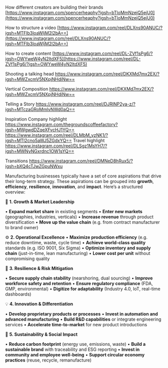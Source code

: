 How different creators are building their brands
[https://www.instagram.com/spencerheaphy?igsh=bTloMmNzejQ5ejU0](https://www.instagram.com/spencerheaphy?igsh=bTloMmNzejQ5ejU0)

How to structure a video
[https://www.instagram.com/reel/DLXns90ANUC/?igsh=MTFlb3loaWljM2l2bA==](https://www.instagram.com/reel/DLXns90ANUC/?igsh=MTFlb3loaWljM2l2bA==)

How to create content
[https://www.instagram.com/reel/DL-ZVf1sPg6/?igsh=OWYweW4yN2ltdXF5](https://www.instagram.com/reel/DL-ZVf1sPg6/?igsh=OWYweW4yN2ltdXF5)

Shooting a talking head
https://www.instagram.com/reel/DKXMd7mx2EX/?igsh=MWZxcmV5NXpjNHdiNw==

Vertical Composition
https://www.instagram.com/reel/DKXMd7mx2EX/?igsh=MWZxcmV5NXpjNHdiNw==

Telling a Story
https://www.instagram.com/reel/DJRlNP2ya-z/?igsh=MTczaGRoMmlvNWd0aQ==

Inspiration
Company highlight
https://www.instagram.com/thegroundscoffeefactory?igsh=MWgwdDZqeXFvcHJ1YQ==
https://www.instagram.com/reel/DLMbM_yzNK1/?igsh=MTl2cno5aWJ5ZGdxYQ==
Travel highlight
https://www.instagram.com/reel/DLSgz1MsYH7/?igsh=MWNyNGxrdnc1OW1sYQ==

Transitions 
https://www.instagram.com/reel/DMNeD8hRux5/?igsh=bXQ4cTJwZGpuNWxu

Manufacturing businesses typically have a set of core aspirations that drive their long-term strategy. These aspirations can be grouped into **growth**, **efficiency**, **resilience**, **innovation**, and **impact**. Here’s a structured overview:

🚀 **1. Growth & Market Leadership**

• **Expand market share** in existing segments
• **Enter new markets** (geographies, industries, verticals)
• **Increase revenue** through product diversification
• **Move up the value chain** (e.g. from contract manufacturer to brand owner)


⚙️ **2. Operational Excellence**
• **Maximize production efficiency** (e.g. reduce downtime, waste, cycle time)
• **Achieve world-class quality** standards (e.g. ISO 9001, Six Sigma)
• **Optimize inventory and supply chain** (just-in-time, lean manufacturing)
• **Lower cost per unit** without compromising quality

🔐 **3. Resilience & Risk Mitigation**

• **Secure supply chain stability** (nearshoring, dual sourcing)
• **Improve workforce safety and retention**
• **Ensure regulatory compliance** (FDA, GMP, environmental)
• **Digitize for adaptability** (Industry 4.0, IoT, real-time dashboards)


💡 **4. Innovation & Differentiation**

• **Develop proprietary products or processes**
• **Invest in automation and advanced manufacturing**
• **Build R&D capabilities** or integrate engineering services
• **Accelerate time-to-market** for new product introductions
  

🌱 **5. Sustainability & Social Impact**

• **Reduce carbon footprint** (energy use, emissions, waste)
• **Build a sustainable brand** with traceability and ESG reporting
• **Invest in community and employee well-being**
• **Support circular economy practices** (reuse, recycle, remanufacture)